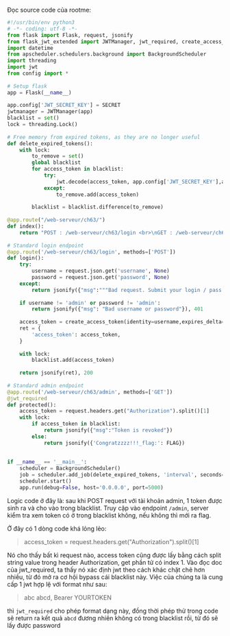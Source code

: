 Đọc source code của rootme:

```python
#!/usr/bin/env python3
# -*- coding: utf-8 -*-
from flask import Flask, request, jsonify
from flask_jwt_extended import JWTManager, jwt_required, create_access_token, decode_token
import datetime
from apscheduler.schedulers.background import BackgroundScheduler
import threading
import jwt
from config import *
 
# Setup flask
app = Flask(__name__)
 
app.config['JWT_SECRET_KEY'] = SECRET
jwtmanager = JWTManager(app)
blacklist = set()
lock = threading.Lock()
 
# Free memory from expired tokens, as they are no longer useful
def delete_expired_tokens():
    with lock:
        to_remove = set()
        global blacklist
        for access_token in blacklist:
            try:
                jwt.decode(access_token, app.config['JWT_SECRET_KEY'],algorithm='HS256')
            except:
                to_remove.add(access_token)
       
        blacklist = blacklist.difference(to_remove)
 
@app.route("/web-serveur/ch63/")
def index():
    return "POST : /web-serveur/ch63/login <br>\nGET : /web-serveur/ch63/admin"
 
# Standard login endpoint
@app.route('/web-serveur/ch63/login', methods=['POST'])
def login():
    try:
        username = request.json.get('username', None)
        password = request.json.get('password', None)
    except:
        return jsonify({"msg":"""Bad request. Submit your login / pass as {"username":"admin","password":"admin"}"""}), 400
 
    if username != 'admin' or password != 'admin':
        return jsonify({"msg": "Bad username or password"}), 401
 
    access_token = create_access_token(identity=username,expires_delta=datetime.timedelta(minutes=3))
    ret = {
        'access_token': access_token,
    }
   
    with lock:
        blacklist.add(access_token)
 
    return jsonify(ret), 200
 
# Standard admin endpoint
@app.route('/web-serveur/ch63/admin', methods=['GET'])
@jwt_required
def protected():
    access_token = request.headers.get("Authorization").split()[1]
    with lock:
        if access_token in blacklist:
            return jsonify({"msg":"Token is revoked"})
        else:
            return jsonify({'Congratzzzz!!!_flag:': FLAG})
 
 
if __name__ == '__main__':
    scheduler = BackgroundScheduler()
    job = scheduler.add_job(delete_expired_tokens, 'interval', seconds=10)
    scheduler.start()
    app.run(debug=False, host='0.0.0.0', port=5000)
```

Logic code ở đây là: sau khi POST request với tài khoản admin, 1 token được sinh ra và cho vào trong blacklist. Truy cập vào endpoint `/admin`, server kiểm tra xem token có ở trong blacklist không, nếu không thì mới ra flag.



Ở đây có 1 dòng code khá lỏng lẻo:

> access_token = request.headers.get("Authorization").split()[1]

Nó cho thấy bất kì request nào, access token cũng được lấy bằng cách split string value trong header Authorization, get phần tử có index 1. Vào đọc doc của jwt_required, ta thấy nó xác định jwt theo cách khác chặt chẽ hơn nhiều, từ đó mở ra cơ hội bypass cái blacklist này. Việc của chúng ta là cung cấp 1 jwt hợp lệ với format như sau:

> abc abcd, Bearer YOURTOKEN

thì `jwt_required` cho phép format dạng này, đồng thời phép thử trong code sẽ return ra kết quả `abcd` đương nhiên không có trong blacklist rồi, từ đó sẽ lấy được password